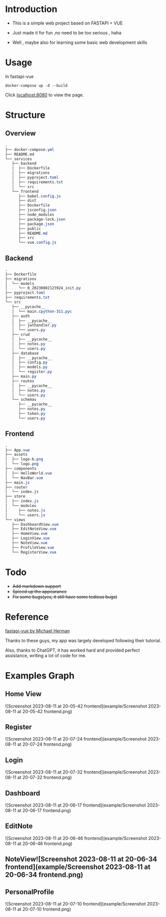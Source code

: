 # Introduction

- This is a simple web project based on FASTAPI + VUE  

- Just made it for fun ,no need to be too serious , haha

- Well , maybe also for learning some basic web development skills

# Usage
In fastapi-vue

```shell
docker-compose up -d --build 
```
Click [localhost:8080](http://localhost:8080/) to view the page.

# Structure

## Overview
```css
.
├── docker-compose.yml
├── README.md
└── services
   ├── backend
   │  ├── Dockerfile
   │  ├── migrations
   │  ├── pyproject.toml
   │  ├── requirements.txt
   │  └── src
   └── frontend
      ├── babel.config.js
      ├── dist
      ├── Dockerfile
      ├── jsconfig.json
      ├── node_modules
      ├── package-lock.json
      ├── package.json
      ├── public
      ├── README.md
      ├── src
      └── vue.config.js

```
## Backend
```css
.
├── Dockerfile
├── migrations
│  └── models
│     └── 0_20230802123924_init.py
├── pyproject.toml
├── requirements.txt
└── src
   ├── __pycache__
   │  └── main.cpython-311.pyc
   ├── auth
   │  ├── __pycache__
   │  ├── jwthandler.py
   │  └── users.py
   ├── crud
   │  ├── __pycache__
   │  ├── notes.py
   │  └── users.py
   ├── database
   │  ├── __pycache__
   │  ├── config.py
   │  ├── models.py
   │  └── register.py
   ├── main.py
   ├── routes
   │  ├── __pycache__
   │  ├── notes.py
   │  └── users.py
   └── schemas
      ├── __pycache__
      ├── notes.py
      ├── token.py
      └── users.py
```
## Frontend
```css
.
├── App.vue
├── assets
│  ├── logo-b.png
│  └── logo.png
├── components
│  ├── HelloWorld.vue
│  └── NavBar.vue
├── main.js
├── router
│  └── index.js
├── store
│  ├── index.js
│  └── modules
│     ├── notes.js
│     └── users.js
└── views
   ├── DashboardView.vue
   ├── EditNoteView.vue
   ├── HomeView.vue
   ├── LoginView.vue
   ├── NoteView.vue
   ├── ProfileView.vue
   └── RegisterView.vue
```

# Todo

- ~~Add markdown support~~
- ~~Spiced up the appearance~~
- ~~Fix some bugs(yes, it still have some tedious bugs)~~

# Reference

[fastapi-vue by Michael Herman](https://github.com/testdrivenio/fastapi-vue)  

Thanks to these guys, my app was largely developed following their tutorial.

Also, thanks to ChatGPT, it has worked hard and provided perfect assistance, writing a lot of code for me.

# Examples Graph
## Home View

![Screenshot 2023-08-11 at 20-05-42 frontend](example/Screenshot 2023-08-11 at 20-05-42 frontend.png)

## Register

![Screenshot 2023-08-11 at 20-07-24 frontend](example/Screenshot 2023-08-11 at 20-07-24 frontend.png)

## Login

![Screenshot 2023-08-11 at 20-07-32 frontend](example/Screenshot 2023-08-11 at 20-07-32 frontend.png)

## Dashboard

![Screenshot 2023-08-11 at 20-06-17 frontend](example/Screenshot 2023-08-11 at 20-06-17 frontend.png)

## EditNote

![Screenshot 2023-08-11 at 20-06-46 frontend](example/Screenshot 2023-08-11 at 20-06-46 frontend.png)

## NoteView![Screenshot 2023-08-11 at 20-06-34 frontend](example/Screenshot 2023-08-11 at 20-06-34 frontend.png)



## PersonalProfile

![Screenshot 2023-08-11 at 20-07-10 frontend](example/Screenshot 2023-08-11 at 20-07-10 frontend.png)

